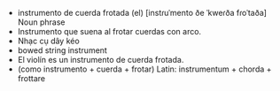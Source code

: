 - instrumento de cuerda frotada (el)	[instɾuˈmento ðe ˈkweɾða fɾoˈtaða]	Noun phrase
- Instrumento que suena al frotar cuerdas con arco.
- Nhạc cụ dây kéo
- bowed string instrument
- El violín es un instrumento de cuerda frotada.
- (como instrumento + cuerda + frotar)	Latin: instrumentum + chorda + frottare